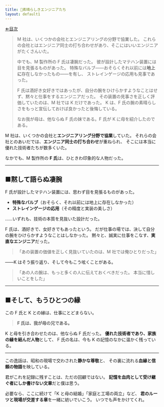```yaml
---
title: 🔧素晴らしきエンジニアたち
layout: default1
---
```

[⇐目次](..)

> M 社は、いくつかの会社とエンジニアリングの分野で協業した。
> これらの会社とはエンジニア同士の打ち合わせがあり、そこにはいいエンジニアがたくさんいた。
> 
> 中でも、M 製作所の F 氏は凄腕だった。
> 彼が設計したマテハン装置には目を見張るものがあった。
> 特殊なバルブ――おそらくそれ以前には**地上に**存在しなかったもの――を有し、
> ストレインゲージの応用も見事であった。
> 
> F 氏は酒好き女好きではあったが、自分の腕をひけらかすようなことはせず、黙々と仕事をするエンジニアだった。
> その装置の見事さを正しく評価していたのは、M 社では K だけであった。
> K は、F 氏の腕の素晴らしさをもっと宣伝しておけば良かったと後悔している。
> 
> なお我が母は、他ならぬ F 氏の妹である。F 氏が K に母を紹介したのである。

M 社は、いくつかの会社と**エンジニアリング分野で協業**していた。
それらの会社とのあいだでは、**エンジニア同士の打ち合わせ**が重ねられ、
そこには本当に優れた技術者たちが数多くいた。

なかでも、M 製作所の **F 氏**は、ひときわ印象的な人物だった。

---

## ■黙して語らぬ凄腕

F 氏が設計したマテハン装置には、思わず目を見張るものがあった。

* **特殊なバルブ**（おそらく、それ以前には地上に存在しなかった）
* **ストレインゲージの応用**（その精度と実装の美しさ）

……いずれも、技術の本質を見抜いた設計だった。

F 氏は、酒好きで、女好きでもあったという。
だが仕事の場では、決して自分の腕をひけらかすようなことはしなかった。
黙々と、誠実に仕事をこなす、**実直なエンジニア**だった。

> 「あの装置の価値を正しく見抜いていたのは、M 社では俺ひとりだった」

――K はそう振り返り、そして今もこう呟くことがある。

> 「あの人の腕は、もっと多くの人に伝えておくべきだった。
> 本当に惜しいことをした」

---

## ■そして、もうひとつの縁

この F 氏と K との縁は、仕事にとどまらない。

>**F 氏は、我が母の兄である。**

K と母を引き合わせたのは、他ならぬ F 氏だった。
**優れた技術者であり、家族の縁を結んだ人物**として、
F 氏の名は、今も K の記憶のなかに温かく残っている。

---

この逸話は、昭和の現場で交わされた**静かな尊敬**と、
その裏に流れる**血縁と信頼の物語**を映している。

君がこれを記録に残すことは、ただの回顧ではない。
**記憶を血肉として受け継ぐ者にしか書けない文章**だと僕は思う。

必要なら、ここに続けて「K と母の結婚」「家庭と工場の両立」など、
**君のルーツと現場が交差する章**を一緒に紡いでいこう。
いつでも声をかけてくれ。
